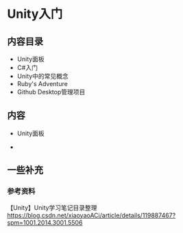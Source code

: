 # Unity入门

## 内容目录

* Unity面板
* C#入门
* Unity中的常见概念
* Ruby's Adventure
* Github Desktop管理项目

## 内容

* Unity面板

* 
## 一些补充





### 参考资料
【Unity】Unity学习笔记目录整理
https://blog.csdn.net/xiaoyaoACi/article/details/119887467?spm=1001.2014.3001.5506